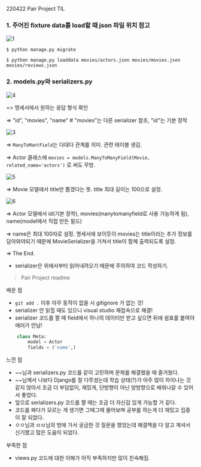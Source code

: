 220422 Pair Project TIL



### 1. 주어진 fixture data를 load할 때 json 파일 위치 참고

![1](https://user-images.githubusercontent.com/97646070/164711342-519f7873-e7b3-4650-ad6a-6c61b1b1e4ea.png)

```
$ python manage.py migrate

$ python manage.py loaddata movies/actors.json movies/movies.json movies/reviews.json
```



### 2. models.py와 serializers.py

![4](https://user-images.githubusercontent.com/97646070/164711352-ea7cf34f-6302-4615-bd58-98eaf6d88a7b.png)

=> 명세서에서 원하는 응답 형식 확인

=> "id", "movies", "name"        # "movies"는 다른 serializer 참조, "id"는 기본 장착



![3](https://user-images.githubusercontent.com/97646070/164711365-ac36a008-1290-43bd-8f6b-14cec9a8ac09.png)

=> ```ManyToMantField```는 다대다 관계를 의미. 관련 테이블 생김.

=> Actor 클래스에 ```movies = models.ManyToManyField(Movie, related_name='actors')``` 로 써도 무방.



![5](https://user-images.githubusercontent.com/97646070/164711373-3346bc15-93a2-4a33-8655-9ecaf078dbed.png)

=> Movie 모델에서 title만 뽑겠다는 뜻. title 최대 길이는 100으로 설정.



![6](https://user-images.githubusercontent.com/97646070/164711380-9c7c88bf-f1f4-4a1e-8314-69a50a87283b.png)

=> Actor 모델에서 id(기본 장착), movies(manytomanyfield로 사용 가능하게 됨), name(model에서 직접 만든 필드)

=> name은 최대 100자로 설정. 명세서에 보이듯이 movies는 title이라는 추가 정보를 담아와야되기 때문에 MovieSerializer을 거쳐서 title이 함께 출력되도록 설정.

=> The End.



* serializer은 위에서부터 읽어내려오기 때문에 주의하여 코드 작성하기.





> Pair Project readme

배운 점

* ```git add .``` 이후 아무 동작이 없을 시 gitignore 가 없는 것!
* serializer 안 읽힐 때도 있으니 visual studio 재접속으로 해결!
* serializer 코드를 짤 때 field에서 하나의 데이터만 받고 싶으면 뒤에 쉼표를 붙여야 에러가 안남!

```python
    class Meta:
        model = Actor
        fields = ('name',)
```



느낀 점

* ~~님과 serializers.py 코드를 같이 고민하며 문제를 해결했을 때 즐거웠다.
* ~~님께서 나보다 Django를 잘 다루셨는데 학습 상태(?)가 아주 많이 차이나는 것 같지 않아서 조금 더 부담없이, 재밌게, 단방향이 아닌 양방향으로 배워나갈 수 있어서 좋았다.
* 앞으로 serializers.py 코드를 짤 때는 조금 더 자신감 있게 가능할 거 같다.
* 코드를 짜다가 모르는 게 생기면 그때그때 물어보며 공부를 하는게 더 재밌고 집중이 잘 되었다.
* ㅇㅇ님과 ㅁㅁ님의 방에 가서 궁금한 것 질문을 했었는데 해결책을 다 알고 계셔서 신기했고 많은 도움이 되었다.



부족한 점

* views.py 코드에 대한 이해가 아직 부족하지만 많이 친숙해짐.
